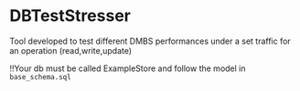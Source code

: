 # DBTestStresser

Tool developed to test different DMBS performances under a set traffic for an operation (read,write,update)

!!Your db must be called ExampleStore and follow the model in `base_schema.sql`

